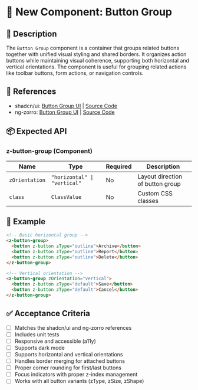 # 🚀 New Component: Button Group

## 📖 Description

The `Button Group` component is a container that groups related buttons together with unified visual styling and shared borders. It organizes action buttons while maintaining visual coherence, supporting both horizontal and vertical orientations. The component is useful for grouping related actions like toolbar buttons, form actions, or navigation controls.

## 🎨 References

- shadcn/ui: [Button Group UI](https://ui.shadcn.com/docs/components/button-group) | [Source Code](https://github.com/shadcn-ui/ui/blob/main/apps/www/registry/default/ui/button-group.tsx)
- ng-zorro: [Button Group UI](https://ng.ant.design/components/button/en#components-button-demo-button-group) | [Source Code](https://github.com/NG-ZORRO/ng-zorro-antd/tree/master/components/button)

## 📦 Expected API

### **z-button-group (Component)**

| Name           | Type                         | Required | Description                      |
| -------------- | ---------------------------- | -------- | -------------------------------- |
| `zOrientation` | `"horizontal" \| "vertical"` | No       | Layout direction of button group |
| `class`        | `ClassValue`                 | No       | Custom CSS classes               |

## 🌟 Example

```html
<!-- Basic horizontal group -->
<z-button-group>
  <button z-button zType="outline">Archive</button>
  <button z-button zType="outline">Report</button>
  <button z-button zType="outline">Delete</button>
</z-button-group>

<!-- Vertical orientation -->
<z-button-group zOrientation="vertical">
  <button z-button zType="default">Save</button>
  <button z-button zType="default">Cancel</button>
</z-button-group>
```

## ✅ Acceptance Criteria

- [ ] Matches the shadcn/ui and ng-zorro references
- [ ] Includes unit tests
- [ ] Responsive and accessible (a11y)
- [ ] Supports dark mode
- [ ] Supports horizontal and vertical orientations
- [ ] Handles border merging for attached buttons
- [ ] Proper corner rounding for first/last buttons
- [ ] Focus indicators with proper z-index management
- [ ] Works with all button variants (zType, zSize, zShape)
